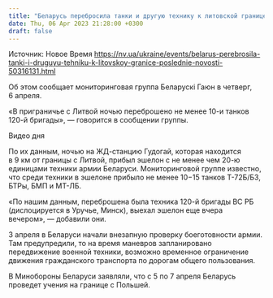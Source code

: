 ```yaml
---
title: "Беларусь перебросила танки и другую технику к литовской границе — Беларускі Гаюн"
date: Thu, 06 Apr 2023 21:28:00 +0300
draft: false
---
```

Источник: Новое Время https://nv.ua/ukraine/events/belarus-perebrosila-tanki-i-druguyu-tehniku-k-litovskoy-granice-poslednie-novosti-50316131.html


Об этом сообщает мониторинговая группа Беларускі Гаюн в четверг, 6 апреля.

«В приграничье с Литвой ночью переброшено не менее 10-и танков 120-й бригады», — говорится в сообщении группы. 

  Видео дня   

По их данным, ночью на ЖД-станцию Гудогай, которая находится в 9 км от границы с Литвой, прибыл эшелон с не менее чем 20-ю единицами техники армии Беларуси. Мониторинговой группе известно, что среди техники в эшелоне прибыло не менее 10−15 танков Т-72Б/Б3, БТРы, БМП и МТ-ЛБ. 

«По нашим данным, переброшена была техника 120-й бригады ВС РБ (дислоцируется в Уручье, Минск), выехал эшелон еще вчера вечером», — добавили они.

3 апреля в Беларуси начали внезапную проверку боеготовности армии. Там предупредили, то на время маневров запланировано передвижение военной техники, возможно временное ограничение движения гражданского транспорта по дорогам общего пользования.

 В Минобороны Беларуси заявляли, что с 5 по 7 апреля Беларусь проведет учения на границе с Польшей.
